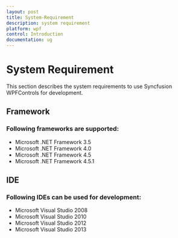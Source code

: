 ```yaml
---
layout: post
title: System-Requirement
description: system requirement
platform: wpf
control: Introduction
documentation: ug
---
```


# System Requirement

This section describes the system requirements to use Syncfusion WPFControls for development.

## Framework

### Following frameworks are supported:

* Microsoft .NET Framework 3.5
* Microsoft .NET Framework 4.0
* Microsoft .NET Framework 4.5
* Microsoft .NET Framework 4.5.1



## IDE

### Following IDEs can be used for development:

* Microsoft Visual Studio 2008
* Microsoft Visual Studio 2010
* Microsoft Visual Studio 2012
* Microsoft Visual Studio 2013



